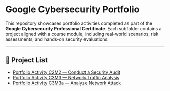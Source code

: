# Google Cybersecurity Portfolio

This repository showcases portfolio activities completed as part of the **Google Cybersecurity Professional Certificate**. Each subfolder contains a project aligned with a course module, including real-world scenarios, risk assessments, and hands-on security evaluations.

---

## 📂 Project List

- [Portfolio Activity C2M2 — Conduct a Security Audit](./Portfolio%20Activity%20C2M2)
- [Portfolio Activity C3M3 — Network Traffic Analysis](./Portfolio%20Activity%20C3M3)
- [Portfolio Activity C3M3a — Analyze Network Attack](./Portfolio%20Activity%20C3M3a)
